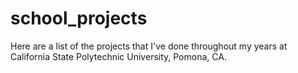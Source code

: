 # school_projects

Here are a list of the projects that I've done throughout my years at California State Polytechnic University, Pomona, CA. 
